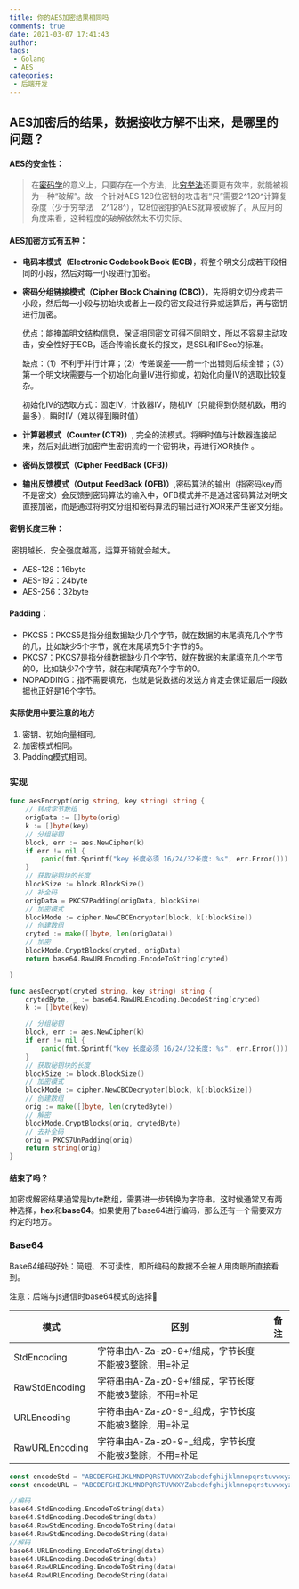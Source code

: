 ```yaml
---
title: 你的AES加密结果相同吗
comments: true
date: 2021-03-07 17:41:43
author:
tags: 
 - Golang
 - AES
categories:
 - 后端开发
---
```

## AES加密后的结果，数据接收方解不出来，是哪里的问题？

#### AES的安全性：

> 在[密码学](https://zh.wikipedia.org/wiki/密碼學)的意义上，只要存在一个方法，比[穷举法](https://zh.wikipedia.org/wiki/蛮力攻击)还要更有效率，就能被视为一种“破解”。故一个针对AES 128位密钥的攻击若“只”需要2^120^计算复杂度（少于穷举法　2^128^），128位密钥的AES就算被破解了。从应用的角度来看，这种程度的破解依然太不切实际。

#### AES加密方式有五种：

- **电码本模式（Electronic Codebook Book (ECB)**，将整个明文分成若干段相同的小段，然后对每一小段进行加密。

- **密码分组链接模式（Cipher Block Chaining (CBC)）**，先将明文切分成若干小段，然后每一小段与初始块或者上一段的密文段进行异或运算后，再与密钥进行加密。

  优点：能掩盖明文结构信息，保证相同密文可得不同明文，所以不容易主动攻击，安全性好于ECB，适合传输长度长的报文，是SSL和IPSec的标准。

  缺点：（1）不利于并行计算；（2）传递误差——前一个出错则后续全错；（3）第一个明文块需要与一个初始化向量IV进行抑或，初始化向量IV的选取比较复杂。

  初始化IV的选取方式：固定IV，计数器IV，随机IV（只能得到伪随机数，用的最多），瞬时IV（难以得到瞬时值）

- **计算器模式（Counter (CTR)）**, 完全的流模式。将瞬时值与计数器连接起来，然后对此进行加密产生密钥流的一个密钥块，再进行XOR操作 。

- **密码反馈模式（Cipher FeedBack (CFB)）**

- **输出反馈模式（Output FeedBack (OFB)）**,密码算法的输出（指密码key而不是密文）会反馈到密码算法的输入中，OFB模式并不是通过密码算法对明文直接加密，而是通过将明文分组和密码算法的输出进行XOR来产生密文分组。

#### 密钥长度三种：

​	密钥越长，安全强度越高，运算开销就会越大。

- AES-128：16byte
- AES-192：24byte
- AES-256：32byte

#### Padding：

- PKCS5：PKCS5是指分组数据缺少几个字节，就在数据的末尾填充几个字节的几，比如缺少5个字节，就在末尾填充5个字节的5。
- PKCS7：PKCS7是指分组数据缺少几个字节，就在数据的末尾填充几个字节的0，比如缺少7个字节，就在末尾填充7个字节的0。
- NOPADDING：指不需要填充，也就是说数据的发送方肯定会保证最后一段数据也正好是16个字节。

#### 实际使用中要注意的地方

1. 密钥、初始向量相同。
2. 加密模式相同。
3. Padding模式相同。

### 实现

```go
func aesEncrypt(orig string, key string) string {
	// 转成字节数组
	origData := []byte(orig)
	k := []byte(key)
	// 分组秘钥
	block, err := aes.NewCipher(k)
	if err != nil {
		panic(fmt.Sprintf("key 长度必须 16/24/32长度: %s", err.Error()))
	}
	// 获取秘钥块的长度
	blockSize := block.BlockSize()
	// 补全码
	origData = PKCS7Padding(origData, blockSize)
	// 加密模式
	blockMode := cipher.NewCBCEncrypter(block, k[:blockSize])
	// 创建数组
	cryted := make([]byte, len(origData))
	// 加密
	blockMode.CryptBlocks(cryted, origData)
	return base64.RawURLEncoding.EncodeToString(cryted)

}

func aesDecrypt(cryted string, key string) string {
	crytedByte, _ := base64.RawURLEncoding.DecodeString(cryted)
	k := []byte(key)

	// 分组秘钥
	block, err := aes.NewCipher(k)
	if err != nil {
		panic(fmt.Sprintf("key 长度必须 16/24/32长度: %s", err.Error()))
	}
	// 获取秘钥块的长度
	blockSize := block.BlockSize()
	// 加密模式
	blockMode := cipher.NewCBCDecrypter(block, k[:blockSize])
	// 创建数组
	orig := make([]byte, len(crytedByte))
	// 解密
	blockMode.CryptBlocks(orig, crytedByte)
	// 去补全码
	orig = PKCS7UnPadding(orig)
	return string(orig)
}
```

#### 结束了吗？

加密或解密结果通常是byte数组，需要进一步转换为字符串。这时候通常又有两种选择，**hex**和**base64**。如果使用了base64进行编码，那么还有一个需要双方约定的地方。


### Base64

Base64编码好处：简短、不可读性，即所编码的数据不会被人用肉眼所直接看到。

注意：后端与js通信时base64模式的选择🐶

| 模式           | 区别                                                    | 备注 |
| -------------- | ------------------------------------------------------- | ---- |
| StdEncoding    | 字符串由A-Za-z0-9+/组成，字节长度不能被3整除，用=补足   |      |
| RawStdEncoding | 字符串由A-Za-z0-9+/组成，字节长度不能被3整除，不用=补足 |      |
| URLEncoding    | 字符串由A-Za-z0-9-_组成，字节长度不能被3整除，用=补足   |      |
| RawURLEncoding | 字符串由A-Za-z0-9-_组成，字节长度不能被3整除，不用=补足 |      |

```go
const encodeStd = "ABCDEFGHIJKLMNOPQRSTUVWXYZabcdefghijklmnopqrstuvwxyz0123456789+/"
const encodeURL = "ABCDEFGHIJKLMNOPQRSTUVWXYZabcdefghijklmnopqrstuvwxyz0123456789-_"
```

```go
//编码
base64.StdEncoding.EncodeToString(data)
base64.StdEncoding.DecodeString(data)
base64.RawStdEncoding.EncodeToString(data)
base64.RawStdEncoding.DecodeString(data)
//解码
base64.URLEncoding.EncodeToString(data)
base64.URLEncoding.DecodeString(data)
base64.RawURLEncoding.EncodeToString(data)
base64.RawURLEncoding.DecodeString(data)
```


